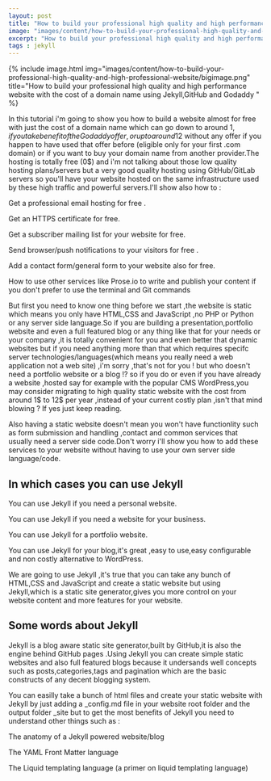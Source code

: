 ```yaml
---
layout: post
title: "How to build your professional high quality and high performance website with the cost of a domain name using Jekyll,GitHub and Godaddy "
image: "images/content/how-to-build-your-professional-high-quality-and-high-professional-website/titleimage.png"
excerpt: "How to build your professional high quality and high performance website with the cost of a domain name using Jekyll,GitHub and GoDaddy"
tags : jekyll 
---
```

{% include image.html
       img="images/content/how-to-build-your-professional-high-quality-and-high-professional-website/bigimage.png"
       title="How to build your professional high quality and high performance website with the cost of a domain name using Jekyll,GitHub and Godaddy "
%}

In this tutorial i'm going to show you how to build a website almost for free with just the cost of a domain name which can go down to around 1$,if you take benefit of the Godaddy offer,or up to around 12$ without any offer if you happen to have used that offer before (eligible only for your first .com domain) or if you want to buy your domain name from another provider.The hosting is totally free (0$) and i'm not talking about those low quality hosting plans/servers but a very good quality hosting using GitHub/GitLab servers so you'll have your website hosted on the same infrastructure used by these high traffic and powerful servers.I'll show also how to :

Get a professional email hosting for free .

Get an HTTPS certificate for free.

Get a subscriber mailing list for your website for free.

Send browser/push notifications to your visitors for free .

Add a contact form/general form to your website also for free. 

How to use other services like Prose.io to write and publish your content if you don't prefer to use the terminal and Git commands


But first you need to know one thing before we start ,the website is static which means you only have HTML,CSS and JavaScript ,no PHP or Python or any server side language.So if you are building a presentation,portfolio website and even a full featured blog or any thing like that for your needs or your company ,it is totally convenient for you and even better that dynamic websites but if you need anything more than that which requires specifc server technologies/languages(which means you really need a web application not a web site) ,i'm sorry ,that's not for you ! but who doesn't need a portfolio website  or a blog !? so if you do or even if you have already a website ,hosted say for example with the popular CMS WordPress,you may consider migrating to high quality static website with the cost from around 1$ to 12$ per year ,instead of your current costly plan ,isn't that mind blowing ? If yes just keep reading. 

Also having a static website doesn't mean you won't have functionlity such as form submission and handling ,contact and common services that usually need a server side code.Don't worry i'll show you how to add these services to your website without having to use your own server side language/code.

In which cases you can use Jekyll
-------------------------------------

You can use Jekyll if you need a personal website.

You can use Jekyll if you need a website for your business.

You can use Jekyll for a portfolio website.

You can use Jekyll for your blog,it's great ,easy to use,easy configurable and non costly alternative to WordPress.

We are going to use Jekyll ,it's true that you can take any bunch of HTML,CSS and JavaScript and create a static website but using Jekyll,which is a static site generator,gives you more control on your website content and more features for your website.

Some words about Jekyll
------------------------

Jekyll is a blog aware static site generator,built by GitHub,it is also the engine behind GitHub pages .Using Jekyll you can create simple static websites and also full featured blogs because it undersands well concepts such as posts,categories,tags and pagination which are the basic constructs of any decent blogging system.

You can easilly take a bunch of html files and create your static website with Jekyll by just adding a _config.md file in your website root folder and the output folder  _site but to get the most benefits of  Jekyll you need to understand other things such as : 

The anatomy of a Jekyll powered website/blog

The YAML Front Matter language 

The Liquid templating language (a primer on liquid templating language)







